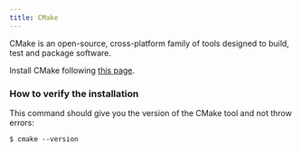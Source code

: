 ```yaml
---
title: CMake
---
```


CMake is an open-source, cross-platform family of tools designed to build, test
and package software.

Install CMake following [this page](https://cmake.org/download/).


### How to verify the installation

This command should give you the version of the CMake tool and not throw errors:

```shell
$ cmake --version
```
